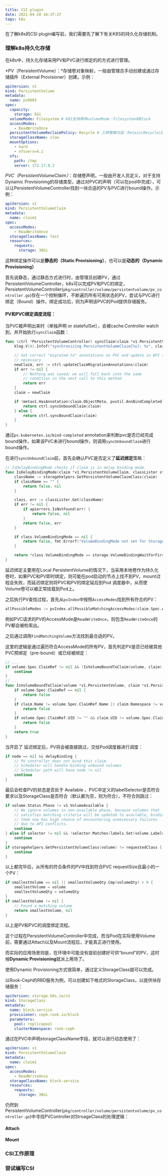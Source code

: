 ```yaml
---
title: CSI plugin
date: 2021-04-20 16:37:27
tags: k8s
---
```


在了解k8s的CSI plugin编写前，我们需要先了解下有关K8S的持久化存储机制。

<!--more-->



### 理解k8s持久化存储

在k8s中，持久化存储采用PV和PVC进行绑定的的方式进行管理。

*PV（PersistentVolume）：*存储卷对象映射，一般由管理员手动创建或通过存储插件（External Provisioner）创建。示例：

```yaml
apiVersion: v1
kind: PersistentVolume
metadata:
  name: pv0003
spec:
  capacity:
    storage: 5Gi
  volumeMode: Filesystem # K8S支持两种volumeMode：Filesystem和Block
  accessModes:
    - ReadWriteOnce
  persistentVolumeReclaimPolicy: Recycle # 三种策略可选：Retain\Recycle\Delete，只有NFS和HostPath支持Recycle（纯调用rm -rf命令进行文件系统级别删除）
  storageClassName: slow
  mountOptions:
    - hard
    - nfsvers=4.1
  nfs:
    path: /tmp
    server: 172.17.0.2
```



*PVC（PersistentVolumeClaim）*：存储卷声明，一般由开发人员定义，对于支持Dynamic Provisioning的存储类型，通过对PVC的声明（可以在pod中完成），可以让PersistentVolumeController找到一块合适的PV与PVC进行bound操作。示例：

```yaml
apiVersion: v1
kind: PersistentVolumeClaim
metadata:
  name: claim1
spec:
  accessModes:
    - ReadWriteOnce
  storageClassName: fast
  resources:
    requests:
      storage: 30Gi
```



这种绑定操作可以是**静态的（Static Provisioning）**，也可以是**动态的（Dynamic Provisioning）**

首先说静态，通过静态方式进行时，由管理员创建PV，通过PersistentVolumeController，k8s可以完成PV和PVC的绑定，PersistentVolumeController(`pkg/controller/volume/persistentvolume/pv_controller.go`)存在一个控制循环，不断遍历所有可用状态的PV，尝试与PVC进行绑定（Bound）操作，绑定成功后，则为声明该PVC的Pod提供存储服务。

#### PV和PVC绑定调度流程：

当PVC被声明出来时（单独声明 or statefulSet），会被cache.Controller watch到，并开始执行`syncClaim`函数：

```go
func (ctrl *PersistentVolumeController) syncClaim(claim *v1.PersistentVolumeClaim) error {
	klog.V(4).Infof("synchronizing PersistentVolumeClaim[%s]: %s", claimToClaimKey(claim), getClaimStatusForLogging(claim))

	// Set correct "migrated-to" annotations on PVC and update in API server if
	// necessary
	newClaim, err := ctrl.updateClaimMigrationAnnotations(claim)
	if err != nil {
		// Nothing was saved; we will fall back into the same
		// condition in the next call to this method
		return err
	}
	claim = newClaim

	if !metav1.HasAnnotation(claim.ObjectMeta, pvutil.AnnBindCompleted) {
		return ctrl.syncUnboundClaim(claim)
	} else {
		return ctrl.syncBoundClaim(claim)
	}
}
```

通过`pv.kubernetes.io/bind-completed` annotation来判断pvc是否已经完成bound操作，如果该PVC未进行bound操作，则调用`syncUnboundClaim`进行bound操作。

在进行`syncUnboundClaim`前，首先会确认PVC是否定义了**延迟绑定**策略：

```go
// IsDelayBindingMode checks if claim is in delay binding mode.
func IsDelayBindingMode(claim *v1.PersistentVolumeClaim, classLister storagelisters.StorageClassLister) (bool, error) {
	className := storagehelpers.GetPersistentVolumeClaimClass(claim)
	if className == "" {
		return false, nil
	}

	class, err := classLister.Get(className)
	if err != nil {
		if apierrors.IsNotFound(err) {
			return false, nil
		}
		return false, err
	}

	if class.VolumeBindingMode == nil {
		return false, fmt.Errorf("VolumeBindingMode not set for StorageClass %q", className)
	}

	return *class.VolumeBindingMode == storage.VolumeBindingWaitForFirstConsumer, nil
}
```

延迟绑定主要用在Local PersistentVolume的情况下，当采用本地卷作为持久化卷时，如果PVC和PV即时绑定，则可能在pod启动的节点上找不到PV，mount过程会失败，而延迟绑定则将PVC和PV的绑定延后到Pod 调度器中，从而使Volume卷可以被正常挂载到Pod上。

之后执行PV查找过程，首先从`pvIndex`中按照`AccessModes`找到所有符合的PV：

```go
allPossibleModes := pvIndex.allPossibleMatchingAccessModes(claim.Spec.AccessModes)
```

例如PVC请求的PV的AccessMode是`ReadWriteOnce`，则包含`ReadWriteOnce`的PV都会被检索出。

之后通过调用`FindMatchingVolume`方法找到最合适的PV。

这里的逻辑是通过遍历符合AccessMode的所有PV，首先判定PV是否已经被其他PVC预绑定（pre-bound）或已经被绑定：

```go
// ...
if volume.Spec.ClaimRef != nil && !IsVolumeBoundToClaim(volume, claim) {
    continue
}
// ...
func IsVolumeBoundToClaim(volume *v1.PersistentVolume, claim *v1.PersistentVolumeClaim) bool {
	if volume.Spec.ClaimRef == nil {
		return false
	}
	if claim.Name != volume.Spec.ClaimRef.Name || claim.Namespace != volume.Spec.ClaimRef.Namespace {
		return false
	}
	if volume.Spec.ClaimRef.UID != "" && claim.UID != volume.Spec.ClaimRef.UID {
		return false
	}
	return true
}
```

当开启了 延迟绑定后，PV将会被直接跳过，交给Pod调度器进行调度：

```go
if node == nil && delayBinding {
    // PV controller does not bind this claim.
    // Scheduler will handle binding unbound volumes
    // Scheduler path will have node != nil
    continue
}
```

最后会检查PV的状态是否处于 Available 、PVC中定义的labelSelector是否符合要求以及StorageClass是否符合（默认都为空，则为符合），不符合则跳过：

```go
if volume.Status.Phase != v1.VolumeAvailable {
    // We ignore volumes in non-available phase, because volumes that
    // satisfies matching criteria will be updated to available, binding
    // them now has high chance of encountering unnecessary failures
    // due to API conflicts.
    continue
} else if selector != nil && !selector.Matches(labels.Set(volume.Labels)) {
	continue
}
if storagehelpers.GetPersistentVolumeClass(volume) != requestedClass {
	continue
}
```

以上都完毕后，从所有的符合条件的PV中找到符合PVC requestSize且最小的一个PV：

```go
if smallestVolume == nil || smallestVolumeQty.Cmp(volumeQty) > 0 {
    smallestVolume = volume
    smallestVolumeQty = volumeQty
}
if smallestVolume != nil {
    // Found a matching volume
    return smallestVolume, nil
}
```

以上是PV和PVC的调度绑定流程。

这个过程在PersistentVolumeController中完成，而当Pod在实际使用Volume前，需要通过Attach以及Mount流程后，才能真正进行使用。

而实际的应用场景则是，在环境中可能没有提前创建好可供“bound”的PV，这时候**Dynamic Provisioning**就派上用场了。

使用Dynamic Provisioning方式很简单，通过定义StorageClass就可以完成。

以Rook-Ceph的RBD服务为例，可以创建如下格式的StorageClass，以提供块存储服务：

```yaml
apiVersion: storage.k8s.io/v1
kind: StorageClass
metadata:
  name: block-service
  provisioner: ceph.rook.io/block
  parameters:
    pool: replicapool
    clusterNamespace: rook-ceph
```

通过在PVC中声明storageClassName字段，就可以进行动态使用了：

```yaml
apiVersion: v1
kind: PersistentVolumeClaim
metadata:
  name: claim1
spec:
  accessModes:
    - ReadWriteOnce
  storageClassName: block-service
  resources:
    requests:
      storage: 30Gi
```



仍然到PersistentVolumeController(`pkg/controller/volume/persistentvolume/pv_controller.go`)中寻找PVController对StroageClass的处理逻辑：



#### Attach



#### Mount



### CSI工作原理



### 尝试编写CSI
